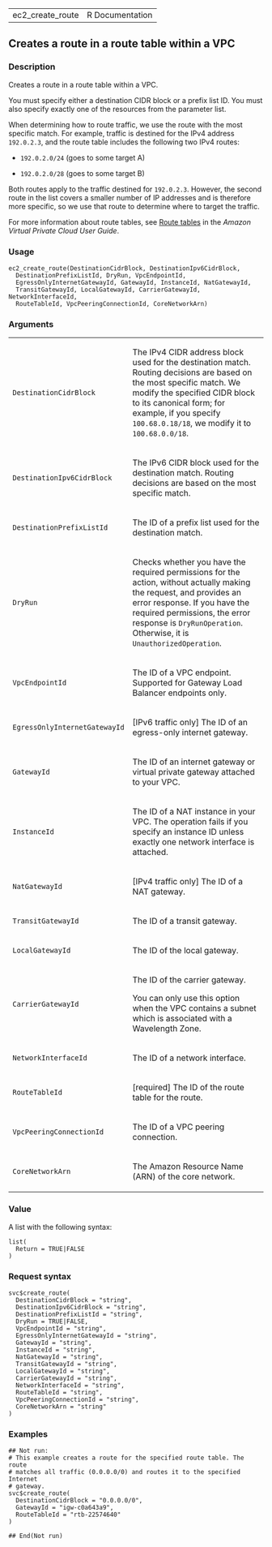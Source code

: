 <table style="width: 100%;">
<tbody>
<tr class="odd">
<td>ec2_create_route</td>
<td style="text-align: right;">R Documentation</td>
</tr>
</tbody>
</table>

## Creates a route in a route table within a VPC

### Description

Creates a route in a route table within a VPC.

You must specify either a destination CIDR block or a prefix list ID.
You must also specify exactly one of the resources from the parameter
list.

When determining how to route traffic, we use the route with the most
specific match. For example, traffic is destined for the IPv4 address
`⁠192.0.2.3⁠`, and the route table includes the following two IPv4 routes:

-   `⁠192.0.2.0/24⁠` (goes to some target A)

-   `⁠192.0.2.0/28⁠` (goes to some target B)

Both routes apply to the traffic destined for `⁠192.0.2.3⁠`. However, the
second route in the list covers a smaller number of IP addresses and is
therefore more specific, so we use that route to determine where to
target the traffic.

For more information about route tables, see [Route
tables](https://docs.aws.amazon.com/vpc/latest/userguide/VPC_Route_Tables.html)
in the *Amazon Virtual Private Cloud User Guide*.

### Usage

    ec2_create_route(DestinationCidrBlock, DestinationIpv6CidrBlock,
      DestinationPrefixListId, DryRun, VpcEndpointId,
      EgressOnlyInternetGatewayId, GatewayId, InstanceId, NatGatewayId,
      TransitGatewayId, LocalGatewayId, CarrierGatewayId, NetworkInterfaceId,
      RouteTableId, VpcPeeringConnectionId, CoreNetworkArn)

### Arguments

<table>
<colgroup>
<col style="width: 35%" />
<col style="width: 65%" />
</colgroup>
<tbody>
<tr class="odd">
<td><code
id="ec2_create_route_:_DestinationCidrBlock">DestinationCidrBlock</code></td>
<td><p>The IPv4 CIDR address block used for the destination match.
Routing decisions are based on the most specific match. We modify the
specified CIDR block to its canonical form; for example, if you specify
<code style="white-space: pre;">⁠100.68.0.18/18⁠</code>, we modify it to
<code style="white-space: pre;">⁠100.68.0.0/18⁠</code>.</p></td>
</tr>
<tr class="even">
<td><code
id="ec2_create_route_:_DestinationIpv6CidrBlock">DestinationIpv6CidrBlock</code></td>
<td><p>The IPv6 CIDR block used for the destination match. Routing
decisions are based on the most specific match.</p></td>
</tr>
<tr class="odd">
<td><code
id="ec2_create_route_:_DestinationPrefixListId">DestinationPrefixListId</code></td>
<td><p>The ID of a prefix list used for the destination match.</p></td>
</tr>
<tr class="even">
<td><code id="ec2_create_route_:_DryRun">DryRun</code></td>
<td><p>Checks whether you have the required permissions for the action,
without actually making the request, and provides an error response. If
you have the required permissions, the error response is
<code>DryRunOperation</code>. Otherwise, it is
<code>UnauthorizedOperation</code>.</p></td>
</tr>
<tr class="odd">
<td><code
id="ec2_create_route_:_VpcEndpointId">VpcEndpointId</code></td>
<td><p>The ID of a VPC endpoint. Supported for Gateway Load Balancer
endpoints only.</p></td>
</tr>
<tr class="even">
<td><code
id="ec2_create_route_:_EgressOnlyInternetGatewayId">EgressOnlyInternetGatewayId</code></td>
<td><p>[IPv6 traffic only] The ID of an egress-only internet
gateway.</p></td>
</tr>
<tr class="odd">
<td><code id="ec2_create_route_:_GatewayId">GatewayId</code></td>
<td><p>The ID of an internet gateway or virtual private gateway attached
to your VPC.</p></td>
</tr>
<tr class="even">
<td><code id="ec2_create_route_:_InstanceId">InstanceId</code></td>
<td><p>The ID of a NAT instance in your VPC. The operation fails if you
specify an instance ID unless exactly one network interface is
attached.</p></td>
</tr>
<tr class="odd">
<td><code id="ec2_create_route_:_NatGatewayId">NatGatewayId</code></td>
<td><p>[IPv4 traffic only] The ID of a NAT gateway.</p></td>
</tr>
<tr class="even">
<td><code
id="ec2_create_route_:_TransitGatewayId">TransitGatewayId</code></td>
<td><p>The ID of a transit gateway.</p></td>
</tr>
<tr class="odd">
<td><code
id="ec2_create_route_:_LocalGatewayId">LocalGatewayId</code></td>
<td><p>The ID of the local gateway.</p></td>
</tr>
<tr class="even">
<td><code
id="ec2_create_route_:_CarrierGatewayId">CarrierGatewayId</code></td>
<td><p>The ID of the carrier gateway.</p>
<p>You can only use this option when the VPC contains a subnet which is
associated with a Wavelength Zone.</p></td>
</tr>
<tr class="odd">
<td><code
id="ec2_create_route_:_NetworkInterfaceId">NetworkInterfaceId</code></td>
<td><p>The ID of a network interface.</p></td>
</tr>
<tr class="even">
<td><code id="ec2_create_route_:_RouteTableId">RouteTableId</code></td>
<td><p>[required] The ID of the route table for the route.</p></td>
</tr>
<tr class="odd">
<td><code
id="ec2_create_route_:_VpcPeeringConnectionId">VpcPeeringConnectionId</code></td>
<td><p>The ID of a VPC peering connection.</p></td>
</tr>
<tr class="even">
<td><code
id="ec2_create_route_:_CoreNetworkArn">CoreNetworkArn</code></td>
<td><p>The Amazon Resource Name (ARN) of the core network.</p></td>
</tr>
</tbody>
</table>

### Value

A list with the following syntax:

    list(
      Return = TRUE|FALSE
    )

### Request syntax

    svc$create_route(
      DestinationCidrBlock = "string",
      DestinationIpv6CidrBlock = "string",
      DestinationPrefixListId = "string",
      DryRun = TRUE|FALSE,
      VpcEndpointId = "string",
      EgressOnlyInternetGatewayId = "string",
      GatewayId = "string",
      InstanceId = "string",
      NatGatewayId = "string",
      TransitGatewayId = "string",
      LocalGatewayId = "string",
      CarrierGatewayId = "string",
      NetworkInterfaceId = "string",
      RouteTableId = "string",
      VpcPeeringConnectionId = "string",
      CoreNetworkArn = "string"
    )

### Examples

    ## Not run: 
    # This example creates a route for the specified route table. The route
    # matches all traffic (0.0.0.0/0) and routes it to the specified Internet
    # gateway.
    svc$create_route(
      DestinationCidrBlock = "0.0.0.0/0",
      GatewayId = "igw-c0a643a9",
      RouteTableId = "rtb-22574640"
    )

    ## End(Not run)
